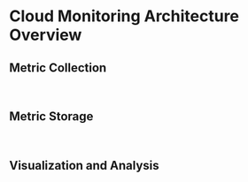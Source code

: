 # Cloud Monitoring Architecture Overview

## Metric Collection

<br>

## Metric Storage

<br>

## Visualization and Analysis